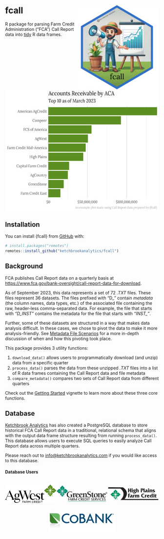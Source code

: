 
<!-- README.md is generated from README.Rmd. Please edit that file -->

# fcall <a href="https://ketchbrookanalytics.github.io/fcall/"><img src="man/figures/logo.png" align="right" height="275" alt="fcall website" /></a>

<!-- badges: start -->
<!-- badges: end -->

R package for parsing Farm Credit Administration (“FCA”) Call Report
data into [tidy](https://tidyr.tidyverse.org/articles/tidy-data.html) R
data frames.

<br>

<img src="man/figures/fcall-example-plot.png" align="center" height="400" alt="Example Plot of FCA Call Report Data" />

## Installation

You can install {fcall} from [GitHub](https://github.com/) with:

``` r
# install.packages("remotes")
remotes::install_github("ketchbrookanalytics/fcall")
```

## Background

FCA publishes Call Report data on a quarterly basis at
<https://www.fca.gov/bank-oversight/call-report-data-for-download>.

As of September 2023, this data represents a set of 72 *.TXT* files.
These files represent 36 datasets. The files prefixed with “D\_” contain
*metadata* (the column names, data types, etc.) of the associated file
containing the raw, header-less comma-separated data. For example, the
file that starts with *“D_INST”* contains the metadata for the file that
starts with *“INST\_”*.

Further, some of these datasets are structured in a way that makes data
analysis difficult. In these cases, we chose to pivot the data to make
it more analysis-friendly. See [Metadata File
Scenarios](#metadata-file-scenarios) for a more in-depth discussion of
when and how this pivoting took place.

This package provides 3 utility functions:

1.  `download_data()` allows users to programmatically download (and
    unzip) data from a specific quarter
2.  `process_data()` parses the data from these unzipped *.TXT* files
    into a list of R data frames containing the Call Report data and
    file metadata
3.  `compare_metadata()` compares two sets of Call Report data from
    different quarters

Check out the [Getting
Started](https://ketchbrookanalytics.github.io/fcall/articles/getting-started.html)
vignette to learn more about these three core functions.

## Database

[Ketchbrook Analytics](https://www.ketchbrookanalytics.com/) has also
created a PostgreSQL database to store historical FCA Call Report data
in a traditional, relational schema that aligns with the output data
frame structure resulting from running `process_data()`. This database
allows users to execute SQL queries to easily analyze Call Report data
across multiple quarters.

Please reach out to
[info@ketchbrookanalytics.com](mailto:info@ketchbrookanalytics.com?subject=FCA%20Call%20Report%20Database)
if you would like access to this database.

#### Database Users

<div>
<div style="display: flex; justify-content: space-evenly;">
<p style="display: flex; align-items:center">
<a href="https://agwestfc.com" target="_blank">
<img src="man/figures/agwest_logo.png" width="220" alt="AgWest Farm Credit"/>
</a>
</p>
<p style="display: flex; align-items:center">
<a href="https://www.greenstonefcs.com/" target="_blank">
<img src="man/figures/greenstone_logo.jpg" width="220" alt="GreenStone Farm Credit Services"/>
</a>
</p>
<p style="display: flex; align-items:center">
<a href="https://highplainsfarmcredit.com/" target="_blank">
<img src="man/figures/highplains_logo.png" width="220" alt="High Plains Farm Credit"/>
</a>
</p>
</div>
<div style="display: flex; justify-content: space-evenly;">
<p style="display: flex; align-items:center">
<a href="https://www.cobank.com/" target="_blank">
<img src="man/figures/cobank_logo.jpg" width="220" alt="CoBank"/>
</a>
</p>
</div>
</div>
